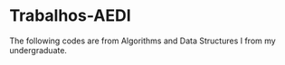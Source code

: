 # Trabalhos-AEDI

The following codes are from Algorithms and Data Structures I from my undergraduate.
